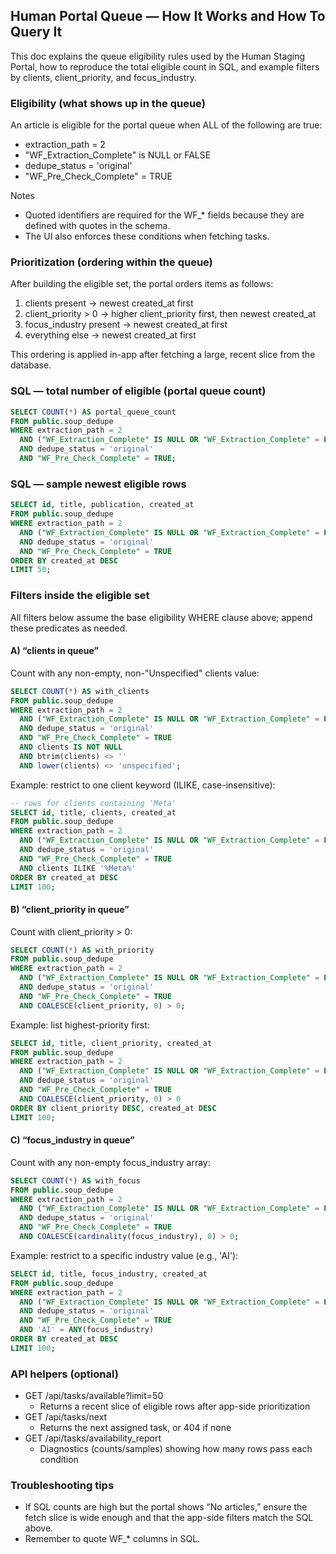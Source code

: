## Human Portal Queue — How It Works and How To Query It

This doc explains the queue eligibility rules used by the Human Staging Portal, how to reproduce the total eligible count in SQL, and example filters by clients, client_priority, and focus_industry.

### Eligibility (what shows up in the queue)

An article is eligible for the portal queue when ALL of the following are true:

- extraction_path = 2
- "WF_Extraction_Complete" is NULL or FALSE
- dedupe_status = 'original'
- "WF_Pre_Check_Complete" = TRUE

Notes
- Quoted identifiers are required for the WF_* fields because they are defined with quotes in the schema.
- The UI also enforces these conditions when fetching tasks.

### Prioritization (ordering within the queue)

After building the eligible set, the portal orders items as follows:
1) clients present → newest created_at first
2) client_priority > 0 → higher client_priority first, then newest created_at
3) focus_industry present → newest created_at first
4) everything else → newest created_at first

This ordering is applied in-app after fetching a large, recent slice from the database.

### SQL — total number of eligible (portal queue count)

```sql
SELECT COUNT(*) AS portal_queue_count
FROM public.soup_dedupe
WHERE extraction_path = 2
  AND ("WF_Extraction_Complete" IS NULL OR "WF_Extraction_Complete" = FALSE)
  AND dedupe_status = 'original'
  AND "WF_Pre_Check_Complete" = TRUE;
```

### SQL — sample newest eligible rows

```sql
SELECT id, title, publication, created_at
FROM public.soup_dedupe
WHERE extraction_path = 2
  AND ("WF_Extraction_Complete" IS NULL OR "WF_Extraction_Complete" = FALSE)
  AND dedupe_status = 'original'
  AND "WF_Pre_Check_Complete" = TRUE
ORDER BY created_at DESC
LIMIT 50;
```

### Filters inside the eligible set

All filters below assume the base eligibility WHERE clause above; append these predicates as needed.

#### A) “clients in queue”

Count with any non-empty, non-"Unspecified" clients value:
```sql
SELECT COUNT(*) AS with_clients
FROM public.soup_dedupe
WHERE extraction_path = 2
  AND ("WF_Extraction_Complete" IS NULL OR "WF_Extraction_Complete" = FALSE)
  AND dedupe_status = 'original'
  AND "WF_Pre_Check_Complete" = TRUE
  AND clients IS NOT NULL
  AND btrim(clients) <> ''
  AND lower(clients) <> 'unspecified';
```

Example: restrict to one client keyword (ILIKE, case-insensitive):
```sql
-- rows for clients containing 'Meta'
SELECT id, title, clients, created_at
FROM public.soup_dedupe
WHERE extraction_path = 2
  AND ("WF_Extraction_Complete" IS NULL OR "WF_Extraction_Complete" = FALSE)
  AND dedupe_status = 'original'
  AND "WF_Pre_Check_Complete" = TRUE
  AND clients ILIKE '%Meta%'
ORDER BY created_at DESC
LIMIT 100;
```

#### B) “client_priority in queue”

Count with client_priority > 0:
```sql
SELECT COUNT(*) AS with_priority
FROM public.soup_dedupe
WHERE extraction_path = 2
  AND ("WF_Extraction_Complete" IS NULL OR "WF_Extraction_Complete" = FALSE)
  AND dedupe_status = 'original'
  AND "WF_Pre_Check_Complete" = TRUE
  AND COALESCE(client_priority, 0) > 0;
```

Example: list highest-priority first:
```sql
SELECT id, title, client_priority, created_at
FROM public.soup_dedupe
WHERE extraction_path = 2
  AND ("WF_Extraction_Complete" IS NULL OR "WF_Extraction_Complete" = FALSE)
  AND dedupe_status = 'original'
  AND "WF_Pre_Check_Complete" = TRUE
  AND COALESCE(client_priority, 0) > 0
ORDER BY client_priority DESC, created_at DESC
LIMIT 100;
```

#### C) “focus_industry in queue”

Count with any non-empty focus_industry array:
```sql
SELECT COUNT(*) AS with_focus
FROM public.soup_dedupe
WHERE extraction_path = 2
  AND ("WF_Extraction_Complete" IS NULL OR "WF_Extraction_Complete" = FALSE)
  AND dedupe_status = 'original'
  AND "WF_Pre_Check_Complete" = TRUE
  AND COALESCE(cardinality(focus_industry), 0) > 0;
```

Example: restrict to a specific industry value (e.g., 'AI'):
```sql
SELECT id, title, focus_industry, created_at
FROM public.soup_dedupe
WHERE extraction_path = 2
  AND ("WF_Extraction_Complete" IS NULL OR "WF_Extraction_Complete" = FALSE)
  AND dedupe_status = 'original'
  AND "WF_Pre_Check_Complete" = TRUE
  AND 'AI' = ANY(focus_industry)
ORDER BY created_at DESC
LIMIT 100;
```

### API helpers (optional)

- GET /api/tasks/available?limit=50
  - Returns a recent slice of eligible rows after app-side prioritization
- GET /api/tasks/next
  - Returns the next assigned task, or 404 if none
- GET /api/tasks/availability_report
  - Diagnostics (counts/samples) showing how many rows pass each condition

### Troubleshooting tips

- If SQL counts are high but the portal shows “No articles,” ensure the fetch slice is wide enough and that the app-side filters match the SQL above.
- Remember to quote WF_* columns in SQL.




